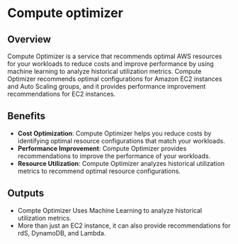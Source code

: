 # Compute optimizer

## Overview

Compute Optimizer is a service that recommends optimal AWS resources for your workloads to reduce costs and improve performance by using machine learning to analyze historical utilization metrics. Compute Optimizer recommends optimal configurations for Amazon EC2 instances and Auto Scaling groups, and it provides performance improvement recommendations for EC2 instances.

## Benefits

- **Cost Optimization**: Compute Optimizer helps you reduce costs by identifying optimal resource configurations that match your workloads.
- **Performance Improvement**: Compute Optimizer provides recommendations to improve the performance of your workloads.
- **Resource Utilization**: Compute Optimizer analyzes historical utilization metrics to recommend optimal resource configurations.

## Outputs

 - Compte Optimizer Uses Machine Learning to analyze historical utilization metrics.
 - More than just an EC2 instance, it can also provide recommendations for rdS, DynamoDB, and Lambda.
